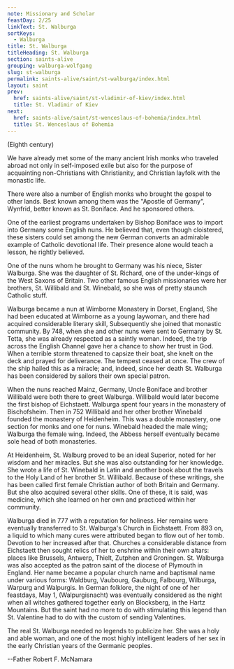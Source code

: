 ```yaml
---
note: Missionary and Scholar
feastDay: 2/25
linkText: St. Walburga
sortKeys:
  - Walburga
title: St. Walburga
titleHeading: St. Walburga
section: saints-alive
grouping: walburga-wolfgang
slug: st-walburga
permalink: saints-alive/saint/st-walburga/index.html
layout: saint
prev:
  href: saints-alive/saint/st-vladimir-of-kiev/index.html
  title: St. Vladimir of Kiev
next:
  href: saints-alive/saint/st-wenceslaus-of-bohemia/index.html
  title: St. Wenceslaus of Bohemia
---
```

(Eighth century)

We have already met some of the many ancient Irish monks who traveled abroad not only in self-imposed exile but also for the purpose of acquainting non-Christians with Christianity, and Christian layfolk with the monastic life.

There were also a number of English monks who brought the gospel to other lands. Best known among them was the "Apostle of Germany", Wynfrid, better known as St. Boniface. And he sponsored others.

One of the earliest programs undertaken by Bishop Boniface was to import into Germany some English nuns. He believed that, even though cloistered, these sisters could set among the new German converts an admirable example of Catholic devotional life. Their presence alone would teach a lesson, he rightly believed.

One of the nuns whom he brought to Germany was his niece, Sister Walburga. She was the daughter of St. Richard, one of the under-kings of the West Saxons of Britain. Two other famous English missionaries were her brothers, St. Willibald and St. Winebald, so she was of pretty staunch Catholic stuff.

Walburga became a nun at Wimborne Monastery in Dorset, England, She had been educated at Wimborne as a young laywoman, and there had acquired considerable literary skill, Subsequently she joined that monastic community. By 748, when she and other nuns were sent to Germany by St. Tetta, she was already respected as a saintly woman. Indeed, the trip across the English Channel gave her a chance to show her trust in God. When a terrible storm threatened to capsize their boat, she knelt on the deck and prayed for deliverance. The tempest ceased at once. The crew of the ship hailed this as a miracle; and, indeed, since her death St. Walburga has been considered by sailors their own special patron.

When the nuns reached Mainz, Germany, Uncle Boniface and brother Willibald were both there to greet Walburga. Willibald would later become the first bishop of Eichstaett. Walburga spent four years in the monastery of Bischofsheim. Then in 752 Willibald and her other brother Winebald founded the monastery of Heidenheim. This was a double monastery, one section for monks and one for nuns. Winebald headed the male wing; Walburga the female wing. Indeed, the Abbess herself eventually became sole head of both monasteries.

At Heidenheim, St. Walburg proved to be an ideal Superior, noted for her wisdom and her miracles. But she was also outstanding for her knowledge. She wrote a life of St. Winebald in Latin and another book about the travels to the Holy Land of her brother St. Willibald. Because of these writings, she has been called first female Christian author of both Britain and Germany. But she also acquired several other skills. One of these, it is said, was medicine, which she learned on her own and practiced within her community.

Walburga died in 777 with a reputation for holiness. Her remains were eventually transferred to St. Walburga's Church in Eichstaett. From 893 on, a liquid to which many cures were attributed began to flow out of her tomb. Devotion to her increased after that. Churches a considerable distance from Eichstaett then sought relics of her to enshrine within their own altars: places like Brussels, Antwerp, Thielt, Zutphen and Groningen. St. Walburga was also accepted as the patron saint of the diocese of Plymouth in England. Her name became a popular church name and baptismal name under various forms: Waldburg, Vaubourg, Gauburg, Falbourg, Wilburga, Warpurg and Walpurgis. In German folklore, the night of one of her feastdays, May 1, (Walpurgisnacht) was eventually considered as the night when all witches gathered together early on Blocksberg, in the Hartz Mountains. But the saint had no more to do with stimulating this legend than St. Valentine had to do with the custom of sending Valentines.

The real St. Walburga needed no legends to publicize her. She was a holy and able woman, and one of the most highly intelligent leaders of her sex in the early Christian years of the Germanic peoples.

\--Father Robert F. McNamara